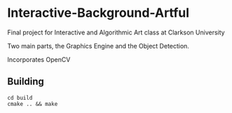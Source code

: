 # Interactive-Background-Artful

Final project for Interactive and Algorithmic Art class at Clarkson University

Two main parts, the Graphics Engine and the Object Detection.

Incorporates OpenCV

## Building

```
cd build
cmake .. && make
```